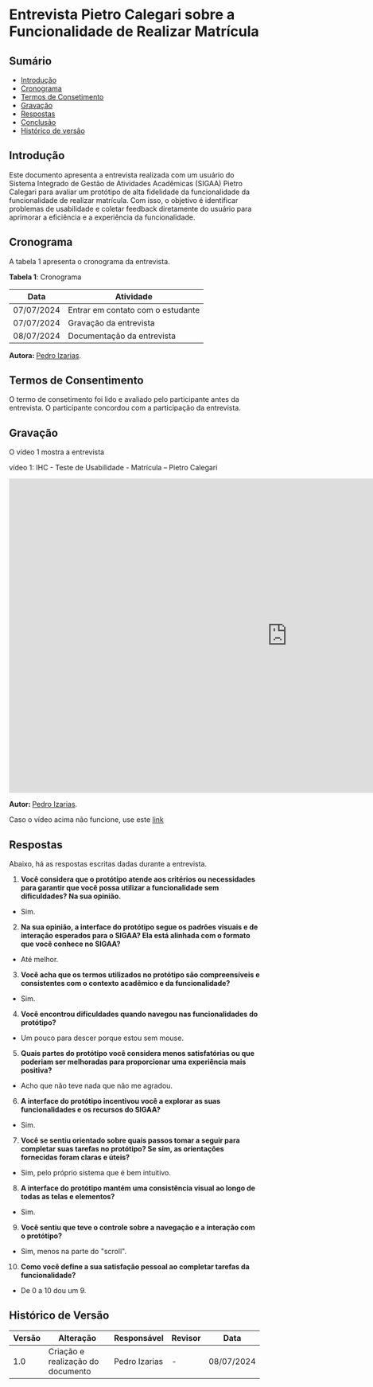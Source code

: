 # Entrevista Pietro Calegari sobre a Funcionalidade de Realizar Matrícula

## Sumário

* [Introdução](#Introdução)
* [Cronograma](#Cronograma)
* [Termos de Consetimento](#Termos-de-Consentimento)
* [Gravação](#Gravação)
* [Respostas](#Respostas)
* [Conclusão](#Conclusão)
* [Histórico de versão](#Histórico-de-versão)


## Introdução

Este documento apresenta a entrevista realizada com um usuário do Sistema Integrado de Gestão de Atividades Acadêmicas (SIGAA) Pietro Calegari para avaliar um protótipo de alta fidelidade da funcionalidade da funcionalidade de realizar matrícula. Com isso, o objetivo é identificar problemas de usabilidade e coletar feedback diretamente do usuário para aprimorar a eficiência e a experiência da funcionalidade.

## Cronograma

A tabela 1 apresenta o cronograma da entrevista.

**Tabela 1**: Cronograma

| Data | Atividade |
| - | - |
| 07/07/2024 | Entrar em contato com o estudante |
| 07/07/2024 | Gravação da entrevista |
| 08/07/2024 | Documentação da entrevista |


<b> Autora: </b> <a href="https://github.com/Izarias">Pedro Izarias</a>.

## Termos de Consentimento

O termo de consetimento foi lido e avaliado pelo participante antes da entrevista. O participante concordou com a participação da entrevista.

## Gravação

O vídeo 1 mostra a entrevista


vídeo 1: IHC - Teste de Usabilidade - Matrícula – Pietro Calegari

<iframe width="1117" height="632" src="https://www.youtube.com/embed/9HF5OQpdXLw" title="Avaliação 05 do Protótipo de Alta Fidelidade - Matrícula" frameborder="0" allow="accelerometer; autoplay; clipboard-write; encrypted-media; gyroscope; picture-in-picture; web-share" referrerpolicy="strict-origin-when-cross-origin" allowfullscreen></iframe>

<b> Autor: </b> <a href="https://github.com/Izarias">Pedro Izarias</a>.

Caso o vídeo acima não funcione, use este [link](https://www.youtube.com/embed/9HF5OQpdXLw)


## Respostas

Abaixo, há as respostas escritas dadas durante a entrevista.

1. **Você considera que o protótipo atende aos critérios ou necessidades para garantir que você possa utilizar a funcionalidade sem dificuldades? Na sua opinião.**

- Sim.

2. **Na sua opinião, a interface do protótipo segue os padrões visuais e de interação esperados para o SIGAA? Ela está alinhada com o formato que você conhece no SIGAA?**

- Até melhor.

3. **Você acha que os termos utilizados no protótipo são compreensíveis e consistentes com o contexto acadêmico e da funcionalidade?**

- Sim.

4. **Você encontrou dificuldades quando navegou nas funcionalidades do protótipo?**

- Um pouco para descer porque estou sem mouse.

5. **Quais partes do protótipo você considera menos satisfatórias ou que poderiam ser melhoradas para proporcionar uma experiência mais positiva?**

- Acho que não teve nada que não me agradou.

6. **A interface do protótipo incentivou você a explorar as suas funcionalidades e os recursos do SIGAA?**

- Sim.

7. **Você se sentiu orientado sobre quais passos tomar a seguir para completar suas tarefas no protótipo? Se sim, as orientações fornecidas foram claras e úteis?**

- Sim, pelo próprio sistema que é bem intuitivo.

8. **A interface do protótipo mantém uma consistência visual ao longo de todas as telas e elementos?**

- Sim.

9. **Você sentiu que teve o controle sobre a navegação e a interação com o protótipo?**

- Sim, menos na parte do "scroll".

10. **Como você define a sua satisfação pessoal ao completar tarefas da funcionalidade?**

- De 0 a 10 dou um 9.

## Histórico de Versão

| Versão | Alteração | Responsável | Revisor | Data |
| - | - | - | - | - |
| 1.0 | Criação e realização do documento | Pedro Izarias| - | 08/07/2024 |
